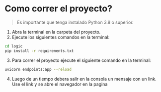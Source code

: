 # Como correr el proyecto?

> Es importante que tenga instalado Python 3.8 o superior.

1. Abra la terminal en la carpeta del proyecto.
2. Ejecute los siguientes comandos en la terminal:

```bash
cd logic
pip install -r requirements.txt
```

3. Para correr el proyecto ejecute el siguiente comando en la terminal:

```bash
uvicorn endpoints:app --reload
```

4. Luego de un tiempo debera salir en la consola un mensaje con un link. Use el link y se abre el navegador en la pagina